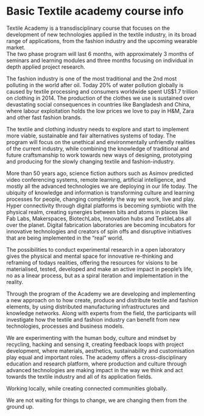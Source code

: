 # Basic Textile academy course info

Textile Academy is a transdisciplinary course that focuses on the development of new technologies applied in the textile industry, in its broad range of applications, from the fashion industry and the upcoming wearable market.  
The two phase program will last 6 months, with approximately 3 months of seminars and learning modules and three months focusing on individual in depth applied project research.

The fashion industry is one of the most traditional and the 2nd most polluting in the world after oil. Today 20% of water pollution globally is caused by textile processing and consumers worldwide spent US$1.7 trillion on clothing in 2014. The production of the clothes we use is sustained over devastating social consequences in countries like Bangladesh and China, where labour exploitation holds the low prices we love to pay in H&M, Zara and other fast fashion brands. 

The textile and clothing industry needs to explore and start to implement more viable, sustainable and fair alternatives systems of today. The program will focus on the unethical and environmentally unfriendly realities of the current industry, while combining the knowledge of traditional and future craftsmanship to work towards new ways of designing, prototyping and producing for the slowly changing textile and fashion-industry. 

More than 50 years ago, science fiction authors such as Asimov predicted video conferencing systems, remote learning, artificial intelligence, and mostly all the advanced technologies we are deploying in our life today. The ubiquity of knowledge and information is transforming culture and learning processes for people, changing completely the way we work, live and play. Hyper connectivity through digital platforms is becoming symbiotic with the physical realm, creating synergies between bits and atoms in places like Fab Labs, Makerspaces, BiotechLabs, Innovation hubs and TextileLabs all over the planet.
Digital fabrication laboratories are becoming incubators for innovative technologies and creators of spin offs and disruptive initiatives that are being implemented in the “real” world. 

The possibilities to conduct experimental research in a open laboratory gives the physical and mental space for innovative re-thinking and reframing of todays realities, offering the resources for visions to be materialised, tested, developed and make  an active impact in people’s life, no as a linear process, but as a spiral iteration and implementation in the reality.

Through the program of the Academy we are developing and implementing a new approach on to how create, produce and distribute textile and fashion elements, by using distributed manufacturing infrastructures and knowledge networks. 
Along with experts from the field, the participants will investigate how the textile and fashion industry can benefit from new technologies, processes and business models.

We are experimenting with the human body, culture and mindset by recycling, hacking and sensing it, creating feedback loops with project development, where materials, aesthetics, sustainability and customisation play equal and important roles. The academy offers a cross-disciplinary education and research platform, where production and culture through advanced technologies are making impact in the way we think and act towards the textile industry and all of its application fields. 

Working locally, while creating connected communities globally. 

We are not waiting for things to change, we are changing them from the ground up.
